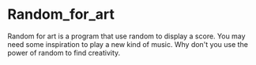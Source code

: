 # Random_for_art

Random for art is a program that use random to display a score.
You may need some inspiration to play a new kind of music. Why don't you use the power of random to find creativity.
